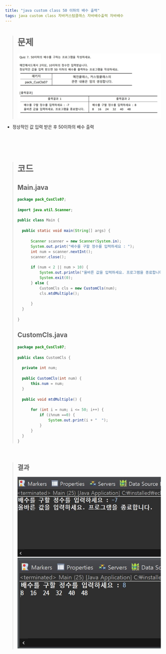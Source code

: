 ```yaml
---
title: "java custom class 50 이하의 배수 출력"
tags: java custom class 자바커스텀클래스 자바배수출력 자바배수
---
```


> # 문제
> ![quiz](/assets/images/5.JPG)
- 정상적인 값 입력 받은 후 50이하의 배수 출력 

<br>
<br>
<br>

> # 코드
> ## Main.java
> ```java
>package pack_CusCls07;
>
>import java.util.Scanner;
>
>public class Main {
>
>	public static void main(String[] args) {
>		
>		Scanner scanner = new Scanner(System.in);
>		System.out.print("배수를 구할 정수를 입력하세요 : ");
>		int num = scanner.nextInt();
>		scanner.close();
>		
>		if (num < 2 || num > 10) {
>			System.out.println("올바른 값을 입력하세요. 프로그램을 종료합니다.");
>           System.exit(0);
>		} else {
>			CustomCls cls = new CustomCls(num);
>			cls.mtdMultiple();
>			
>		}
>	}
>
>}
>```
> 
> ## CustomCls.java
> ```java
>package pack_CusCls07;
>
>public class CustomCls {
>	
>	private int num;
>
>	public CustomCls(int num) {
>		this.num = num;
>	}
>	
>	public void mtdMultiple() {
>		
>		for (int i = num; i <= 50; i++) {
>			if (i%num ==0) {
>				System.out.print(i + "  ");
>			}
>		}	
>	}
>}
>
> ```
<br>

> ## 결과
>![quiz](/assets/images/5-1.JPG)
>![quiz](/assets/images/5-2.JPG)


